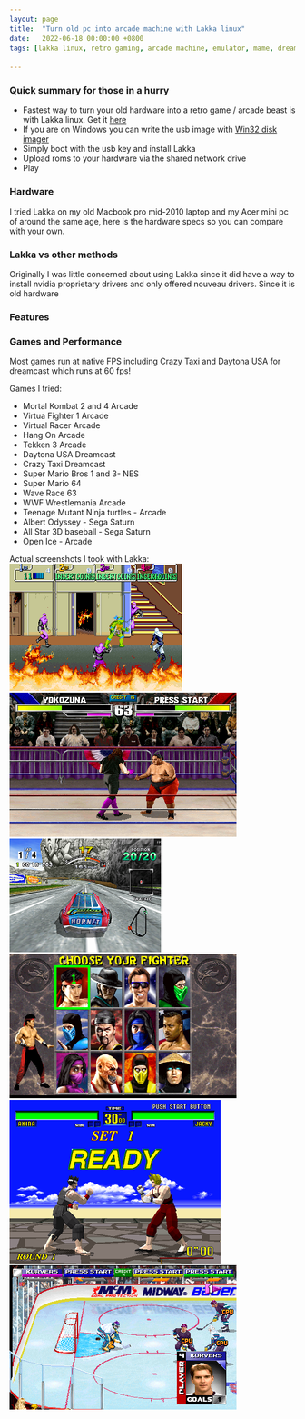 ```yaml
---
layout: page
title:  "Turn old pc into arcade machine with Lakka linux"
date:   2022-06-18 00:00:00 +0800
tags: [lakka linux, retro gaming, arcade machine, emulator, mame, dreamcast, sega saturn, nes]

---
```


### Quick summary for those in a hurry
*   Fastest way to turn your old hardware into a retro game / arcade beast is with Lakka linux. Get it [here](https://www.lakka.tv/)
*   If you are on Windows you can write the usb image with [Win32 disk imager](https://sourceforge.net/projects/win32diskimager/)
*   Simply boot with the usb key and install Lakka
*   Upload roms to your hardware via the shared network drive
*   Play

### Hardware

I tried Lakka on my old Macbook pro mid-2010 laptop and my Acer mini pc of around the same age, here is the hardware specs so you can compare with your own.



### Lakka vs other methods
Originally I was little concerned about using Lakka since it did have a way to install nvidia proprietary drivers and only offered nouveau drivers. Since it is old hardware


### Features





### Games and Performance

Most games run at native FPS including Crazy Taxi and Daytona USA for dreamcast which runs at 60 fps!

Games I tried:
*   Mortal Kombat 2 and 4 Arcade
*   Virtua Fighter 1 Arcade
*   Virtual Racer Arcade
*   Hang On Arcade
*   Tekken 3 Arcade
*   Daytona USA Dreamcast
*   Crazy Taxi Dreamcast
*   Super Mario Bros 1 and 3- NES
*   Super Mario 64
*   Wave Race 63
*   WWF Wrestlemania Arcade
*   Teenage Mutant Ninja turtles - Arcade
*   Albert Odyssey - Sega Saturn
*   All Star 3D baseball - Sega Saturn
*   Open Ice - Arcade


Actual screenshots I took with Lakka:
![wwfmania](/assets/games/tmntu.png)
![wwfmania](/assets/games/wwfmania.png)
![wwfmania](/assets/games/Daytona.png)
![wwfmania](/assets/games/mk2.png)
![wwfmania](/assets/games/hangon.png)
![wwfmania](/assets/games/openice.png)

